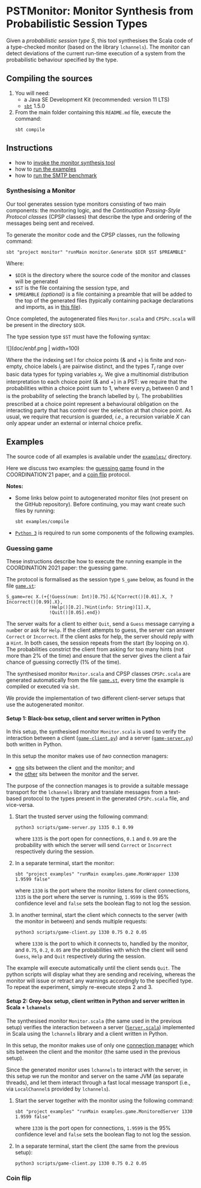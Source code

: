 # PSTMonitor: Monitor Synthesis from Probabilistic Session Types

Given a _probabilistic session type S_, this tool synthesises the Scala code of a type-checked monitor (based on the library `lchannels`). The monitor can detect deviations of the current run-time execution of a system from the probabilistic behaviour specified by the type. 

<!-- The following instructions are for recreating and executing the lottery game example (from [here](https://link.springer.com/chapter/10.1007%2F978-3-030-78142-2_7)).  -->
<!-- We assume a Unix-like operating system with Java 8 as default JRE/JDK which can be downloaded from [here](https://www.oracle.com/java/technologies/javase-jdk8-downloads.html). -->

## Compiling the sources 
  1. You will need:
     * a Java SE Development Kit (recommended: version 11 LTS)
     * [`sbt`](https://www.scala-sbt.org/download.html) 1.5.0
  2. From the main folder containing this `README.md` file, execute the command:
     ```shell
     sbt compile
     ```

## Instructions
  * how to [invoke the monitor synthesis tool](#synthesising-a-monitor)
  * how to [run the examples](#examples)
  * how to [run the SMTP benchmark](#benchmarks)

### Synthesising a Monitor

Our tool generates session type monitors consisting of two main components: the monitoring logic, and the *Continuation Passing-Style Protocol classes* (CPSP classes) that describe the type and ordering of the messages being sent and received.

To generate the monitor code and the CPSP classes, run the following command:

```shell
sbt "project monitor" "runMain monitor.Generate $DIR $ST $PREAMBLE"
```
Where:

  * `$DIR` is the directory where the source code of the monitor and classes will be generated
  * `$ST` is the file containing the session type, and
  * `$PREAMBLE` _(optional)_ is a file containing a preamble that will be added to the top of the generated files (typically containing package declarations and imports, as in [this file](examples/src/main/scala/examples/http/preamble.txt)).

Once completed, the autogenerated files `Monitor.scala` and `CPSPc.scala` will be present in the directory `$DIR`. 

The type session type `$ST` must have the following syntax:

![](doc/enbf.png | width=100)

Where the the indexing set I for choice points (& and +) is finite and non-empty, choice labels _l<sub>i</sub>_ are pairwise distinct, and the types _T<sub>i</sub>_ range over basic data types for typing variables _x<sub>i</sub>_. We give a multinomial distribution interpretation to each choice point (& and +) in a PST: we require that the probabilities within a choice point sum to 1, where every _p<sub>i</sub>_ between 0 and 1 is the probability of selecting the branch labelled by _l<sub>i</sub>_. The probabilities prescribed at a choice point represent a behavioural obligation on the interacting party that has control over the selection at that choice point. As usual, we require that recursion is guarded, _i.e.,_ a recursion variable _X_ can only appear under an external or internal choice prefix.

## Examples

The source code of all examples is available under the [`examples/`](https://github.com/chrisbartoloburlo/stmonitor/tree/pstmonitor/examples/src/main/scala/examples) directory.

Here we discuss two examples: the [guessing game](#guessing-game) found in the COORDINATION'21 paper, and a [coin flip](#coin-flip) protocol.

**Notes:**

  * Some links below point to autogenerated monitor files (not present on the GitHub repository). Before continuing, you may want create such files by running:
    ```shell
    sbt examples/compile
    ```

  * [`Python 3`](https://www.python.org/downloads/) is required to run some components of the following examples.


### Guessing game

These instructions describe how to execute the running example in the COORDINATION 2021 paper: the guessing game.

The protocol is formalised as the session type `S_game` below, as found in the file [`game.st`](https://github.com/chrisbartoloburlo/stmonitor/blob/pstmonitor/examples/src/main/scala/examples/game/game.st): 
```
S_game=rec X.(+{!Guess(num: Int)[0.75].&{?Correct()[0.01].X, ?Incorrect()[0.99].X},
                !Help()[0.2].?Hint(info: String)[1].X,
                !Quit()[0.05].end})
```
The server waits for a client to either `Quit`, send a `Guess` message carrying a `num`ber or ask for `Help`. If the client attempts to guess, the server can answer `Correct` or `Incorrect`. If the client asks for help, the server should reply with a `Hint`. In both cases, the session repeats from the start (by looping on `X`). The probabilities constrict the client from asking for too many hints (not more than 2% of the time) and ensure that the server gives the client a fair chance of guessing correctly (1% of the time). 

The synthesised monitor `Monitor.scala` and CPSP classes `CPSPc.scala`  are generated automatically from the file [`game.st`](https://github.com/chrisbartoloburlo/stmonitor/blob/pstmonitor/examples/src/main/scala/examples/game/game.st), every time the example is compiled or executed via `sbt`.

We provide the implementation of two different client-server setups that use the autogenerated monitor.

#### Setup 1: Black-box setup, client and server written in Python

In this setup, the synthesised monitor `Monitor.scala` is used to verify the interaction between a client ([`game-client.py`](https://github.com/chrisbartoloburlo/stmonitor/blob/pstmonitor/scripts/game-client.py)) and a server ([`game-server.py`](https://github.com/chrisbartoloburlo/stmonitor/blob/pstmonitor/scripts/game-server.py)) both written in Python.

In this setup the monitor makes use of *two* connection managers:

  * [one](https://github.com/chrisbartoloburlo/stmonitor/blob/pstmonitor/examples/src/main/scala/examples/game/ClientConnectionManager.scala) sits between the client and the monitor; and
  * the [other](https://github.com/chrisbartoloburlo/stmonitor/blob/07d4361a67efb444fae5a1f286e24bc2e9810f36/examples/src/main/scala/examples/game/MonWrapper.scala#L13) sits between the monitor and the server. 
  
The purpose of the connection manages is to provide a suitable message transport for the `lchannels` library and translate messages from a text-based protocol to the types present in the generated `CPSPc.scala` file, and vice-versa.

1. Start the trusted server using the following command:
    ```shell
    python3 scripts/game-server.py 1335 0.1 0.99
    ```
    where `1335` is the port open for connections, `0.1` and `0.99` are the probability with which the server will send `Correct` or `Incorrect` respectively during the session.  

2. In a separate terminal, start the monitor:
   ```shell
   sbt "project examples" "runMain examples.game.MonWrapper 1330 1.9599 false"
   ```
   where `1330` is the port where the monitor listens for client connections, `1335` is the port where the server is running, `1.9599` is the 95% confidence level and `false` sets the boolean flag to not log the session.

3. In another terminal, start the client which connects to the server (with the monitor in between) and sends multiple requests:
   ```shell
   python3 scripts/game-client.py 1330 0.75 0.2 0.05
   ```
   where `1330` is the port to which it connects to, handled by the monitor, and `0.75`, `0.2`, `0.05` are the probabilities with which the client will send `Guess`, `Help` and `Quit` respectively during the session. 

The example will execute automatically until the client sends `Quit`. The python scripts will display what they are sending and receiving, whereas the monitor will issue or retract any warnings accordingly to the specified type. To repeat the experiment, simply re-execute steps 2 and 3. 

#### Setup 2: Grey-box setup, client written in Python and server written in Scala + `lchannels` 

The synthesised monitor `Monitor.scala` (the same used in the previous setup) verifies the interaction between a server ([`Server.scala`](https://github.com/chrisbartoloburlo/stmonitor/blob/pstmonitor/examples/src/main/scala/examples/game/Server.scala)) implemented in Scala using the `lchannels` library and a client written in Python. 
 
In this setup, the monitor makes use of only one [connection manager](https://github.com/chrisbartoloburlo/stmonitor/blob/pstmonitor/examples/src/main/scala/examples/game/ClientConnectionManager.scala) which sits between the client and the monitor (the same used in the previous setup). 
 
Since the generated monitor uses `lchannels` to interact with the server, in this setup we run the monitor and server on the same JVM (as separate threads), and let them interact through a fast local message transport (i.e., via `LocalChannel`s provided by `lchannels`).

1. Start the server together with the monitor using the following command:
    ```shell
    sbt "project examples" "runMain examples.game.MonitoredServer 1330 1.9599 false"
    ```
    where `1330` is the port open for connections, `1.9599` is the 95% confidence level and `false` sets the boolean flag to not log the session. 

2. In a separate terminal, start the client (the same from the previous setup):
   ```
   python3 scripts/game-client.py 1330 0.75 0.2 0.05
   ```


### Coin flip

   
<!-- The setup should now be running. If both the client and the server were started with the probabilities as specified within the type, the monitor should not issue any warnings. The server keeps executing until it is explicitly terminated. Therefore, one can try executing a different experiment by repeating steps 2 and 3. Apart from changing the specified `z-value` for the monitor, one can also try changing the probabilities of the client such that they violate those specified within the type, which would trigger the monitor to issue warnings. In a similar manner, the server can also be initialised in such a way the monitor issues warnings on its behaviour. -->
